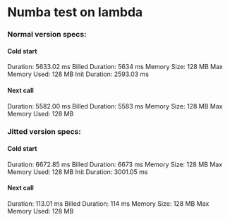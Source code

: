 # Numba test on lambda

### Normal version specs:
#### Cold start
Duration: 5633.02 ms Billed Duration: 5634 ms Memory Size: 128 MB Max Memory Used: 128 MB Init Duration: 2593.03 ms 

#### Next call
Duration: 5582.00 ms Billed Duration: 5583 ms Memory Size: 128 MB Max Memory Used: 128 MB 

### Jitted version specs:
#### Cold start
Duration: 6672.85 ms Billed Duration: 6673 ms Memory Size: 128 MB Max Memory Used: 128 MB Init Duration: 3001.05 ms

#### Next call
Duration: 113.01 ms Billed Duration: 114 ms Memory Size: 128 MB Max Memory Used: 128 MB
